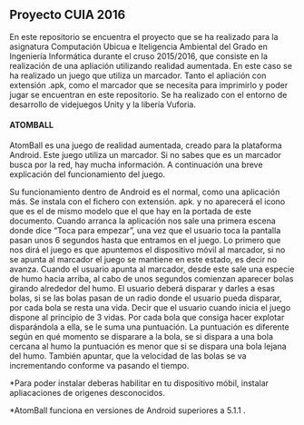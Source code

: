 ## Proyecto CUIA 2016

En este repositorio se encuentra el proyecto que se ha realizado para la asignatura Computación Ubicua e Iteligencia Ambiental del Grado en Ingeniería Informática durante el cruso 2015/2016, que consiste en la realización de una apliación utilizando realidad aumentada. En este caso se ha realizado un juego que utiliza un marcador. Tanto el apliación con extensión .apk, como el marcador que se necesita para imprimirlo y poder jugar se encuentran en este repositorio. Se ha realizado con el entorno de desarrollo de videjuegos Unity y la libería Vuforia.

#### ATOMBALL

AtomBall es una juego de realidad aumentada, creado para la plataforma Android. Este juego utiliza un marcador. Si no sabes que es un marcador busca por la red, hay mucha información. A continuación una breve explicación del funcionamiento del juego. 

 Su funcionamiento dentro de Android es el normal, como una aplicación más. Se instala con el fichero con extensión. apk. y no aparecerá el icono que es el de mismo modelo que el que hay en la portada de este documento. Cuando arranca la aplicación nos sale una primera escena donde dice “Toca para empezar”, una vez que el usuario toca la pantalla pasan unos 6 segundos hasta que entramos en el juego. Lo primero que nos dirá el juego es que apuntemos el dispositivo móvil al marcador, si no se apunta al marcador el juego se mantiene en este estado, es decir no avanza. Cuando el usuario apunta al marcador, desde este sale una especie de humo hacia arriba, al cabo de unos segundos comienzan aparecer bolas girando alrededor del humo. El usuario deberá disparar y darles a esas bolas, si se las bolas pasan de un radio donde el usuario pueda disparar, por cada bola se resta una vida. Decir que el usuario cuando inicia el juego dispone al principio de 3 vidas. Por cada bola que consiga hacer explotar disparándola a ella, se le suma una puntuación. La puntuación es diferente según en qué momento se disparare a la bola, se si dispara a una bola cercana al humo la puntuación es menor que si se dispara una bola lejana del humo. También apuntar, que la velocidad de las bolas se va incrementando conforme va pasando el tiempo. 
  
  *Para poder instalar deberas habilitar en tu dispositivo móbil, instalar apliacaciones de origenes desconocidos.
  
  *AtomBall funciona en versiones de Android superiores a 5.1.1 .
